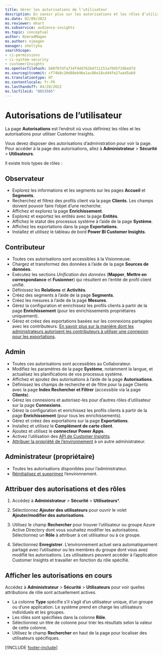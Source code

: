 ```yaml
---
title: Gérer les autorisations de l’utilisateur
description: En savoir plus sur les autorisations et les rôles d’utilisateur.
ms.date: 02/09/2022
ms.reviewer: mhart
ms.subservice: audience-insights
ms.topic: conceptual
author: NimrodMagen
ms.author: nimagen
manager: shellyha
searchScope:
- ci-permissions
- ci-system-security
- customerInsights
ms.openlocfilehash: b80f07dfa734f4dd762bd711151a7045f24bed7d
ms.sourcegitcommit: cf74b8c20d88eb96e1ac86e18cd44fe27aad5ab9
ms.translationtype: HT
ms.contentlocale: fr-FR
ms.lasthandoff: 04/28/2022
ms.locfileid: "8653565"
---
```

# <a name="user-permissions"></a>Autorisations de l’utilisateur

La page **Autorisations** est l’endroit où vous définirez les rôles et les autorisations pour utiliser Customer Insights.

Vous devez disposer des autorisations d’administration pour voir la page. Pour accéder à la page des autorisations, allez à **Administrateur** > **Sécurité** > **Utilisateurs**.

Il existe trois types de rôles :

## <a name="viewer"></a>Observateur

- Explorez les informations et les segments sur les pages **Accueil** et **Segments**.
- Recherchez et filtrez des profils client via la page **Clients**. Les champs doivent pouvoir faire l’objet d’une recherche.
- Affichez et explorez la page **Enrichissement**.
- Explorez et exportez les entités avec la page **Entités**.
- Affichez le statut des processus système à l’aide de la page **Système**.
- Affichez les exportations dans la page **Exportations**.
- Installez et utilisez le tableau de bord **Power BI Customer Insights**.

## <a name="contributor"></a>Contributeur

- Toutes ces autorisations sont accessibles à la Visionneuse.
- Chargez et transformez des données à l’aide de la page **Sources de données**.
- Exécutez les sections *Unification des données* (**Mapper**, **Mettre en correspondance** et **Fusionner**) qui résultent en l’entité de profil client unifié.
- Définissez les **Relations** et **Activités**.
- Créez des segments à l’aide de la page **Segments**.
- Créez les mesures à l’aide de la page **Mesures**.
- Gérez la configuration et enrichissez les profils clients à partir de la page **Enrichissement** (pour les enrichissements propriétaires uniquement).
- Gérez et créez des exportations basées sur les connexions partagées avec les contributeurs. [En savoir plus sur la manière dont les administrateurs autorisent les contributeurs à utiliser une connexion pour les exportations](connections.md#allow-contributors-to-use-a-connection-for-exports).

## <a name="admin"></a>Admin

- Toutes ces autorisations sont accessibles au Collaborateur.
- Modifiez les paramètres de la page **Système**, notamment la langue, et actualisez les planifications de vos processus système.
- Affichez et ajoutez des autorisations à l’aide de la page **Autorisations**.
- Définissez les champs de recherche et de filtre pour la page Clients avec la page **Index Rechercher et Filtrer** (accessible via la page **Clients**).
- Gérez les connexions et autorisez-les pour d’autres rôles d’utilisateur sur la page **Connexions**.
- Gérez la configuration et enrichissez les profils clients à partir de la page **Enrichissement** (pour tous les enrichissements).
- Gérez et créez des exportations sur la page **Exportations**.
- Installez et utilisez le **Complément de carte client**.
- Ajoutez et utilisez le **connecteur Power Apps**.
- Activez l’utilisation des [API de Customer Insights](apis.md).
- [Attribuer la propriété de l’environnement](manage-environments.md#change-the-owner-of-an-environment) à un autre administrateur.

## <a name="admin-owner"></a>Administrateur (propriétaire)

- Toutes les autorisations disponibles pour l’administrateur.
- [Réinitialisez et supprimez](manage-environments.md#reset-an-existing-environment) l’environnement.

## <a name="assign-roles-and-permissions"></a>Attribuer des autorisations et des rôles

1. Accédez à **Administrateur** > **Sécurité** > **Utilisateurs***.

1. Sélectionnez **Ajouter des utilisateurs** pour ouvrir le volet **Ajouter/modifier des autorisations**.

1. Utilisez le champ **Rechercher** pour trouver l’utilisateur ou groupe Azure Active Directory dont vous souhaitez modifier les autorisations. Sélectionnez un **Rôle** à attribuer à cet utilisateur ou à ce groupe.

1. Sélectionnez **Enregistrer**. L’environnement actuel sera automatiquement partagé avec l’utilisateur ou les membres du groupe dont vous avez modifié les autorisations. Les utilisateurs peuvent accéder à l’application Customer Insights et travailler en fonction du rôle spécifié.

## <a name="view-current-permissions"></a>Afficher les autorisations en cours

Accédez à **Administrateur** > **Sécurité** > **Utilisateurs** pour voir quelles attributions de rôle sont actuellement actives.

- La colonne **Type** spécifie s’il s’agit d’un utilisateur unique, d’un groupe ou d’une application. Le système prend en charge les utilisateurs individuels et les groupes.
- Les rôles sont spécifiées dans la colonne **Rôle**.
- Sélectionnez un titre de colonne pour trier les résultats selon la valeur de cette colonne.
- Utilisez le champ **Rechercher** en haut de la page pour localiser des utilisateurs spécifiques.


[!INCLUDE [footer-include](includes/footer-banner.md)]

